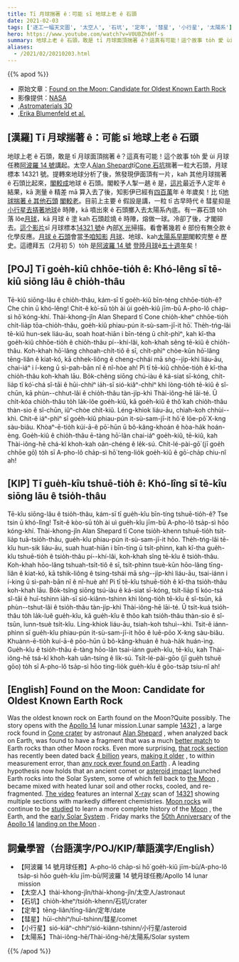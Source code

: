 ```yaml
---
title: Tī 月球揣著 ê：可能 sī 地球上老 ê 石頭
date: 2021-02-03
tags: ['逐工一幅天文圖', '太空人', '石坑', '定年', '彗星', '小行星', '太陽系']
hero: https://www.youtube.com/watch?v=V0UBZh6Hf-s
summary: 地球上老 ê 石頭，敢是 tī 月球面頂揣著 ê？這真有可能！這个故事 to̍h 愛 ùi 月球任務阿波羅 14 號講起。
aliases:
  - /2021/02/20210203.html
---
```


{{% apod %}}

- 原始文章：[Found on the Moon: Candidate for Oldest Known Earth Rock](https://apod.nasa.gov/apod/ap210203.html)
- 影像提供：[NASA](https://www.nasa.gov/)
- ,[Astromaterials 3D](https://ares.jsc.nasa.gov/astromaterials3d/)
- ,[Erika Blumenfeld et al.](https://ares.jsc.nasa.gov/astromaterials3d/project-team.htm)

## [漢羅] Tī 月球揣著 ê：可能 sī 地球上老 ê 石頭

地球上老 ê 石頭，敢是 tī 月球面頂揣著 ê？這真有可能！這个故事 to̍h 愛 ùi 月球任務[阿波羅 14 號](https://www.nasa.gov/mission_pages/apollo/apollo-14)講起。太空人[Alan Shepard](https://www.nasa.gov/sites/default/files/atoms/files/shepard_alan.pdf)tī[Cone 石坑](https://en.wikipedia.org/wiki/Cone_(crater))揣著一粒大石頭，月球標本 14321 號。提轉來地球分析了後，煞發現伊面頂有一片，kah 其他月球揣著 ê 石頭比起來，[閣較成](https://i.pinimg.com/originals/11/12/e1/1112e1c4d14fe99f59c4918658ce91d9.jpg)地球 ê 石頭。閣較予人掣一趒 ê 是，[這片](https://solarsystem.nasa.gov/system/internal_resources/details/original/3348_Lunar_sample.png)最近予人定年 ê 結果，kā 測量 ê 精差 mā 算入去了後，知影伊已經有[四百萬](https://apod.nasa.gov/apod/ap140805.html)年 ê 年歲矣！比 tī[地球揣著 ê 其他石頭](https://en.wikipedia.org/wiki/Oldest_dated_rocks) [閣較老](https://solarsystem.nasa.gov/news/820/earths-oldest-rock-found-on-the-moon/)。目前上主要 ê 假設是講，一粒 tī 古早時代 ê 彗星抑是[小行星去挵著地球](https://youtu.be/bU1QPtOZQZU)ê 時陣，kā 噴出來 ê 石頭擲入去太陽系內底。有一寡石頭 to̍h 落 lŏe[月球](https://apod.nasa.gov/apod/ap160201.html)，kā 月球 ê 塗 kah 石頭趁燒 ê 時陣，熔做一球。冷卻了後，才閣碎去。[這个影片](https://youtu.be/xWwDeut_HBE)sī 月球標本[14321 號](https://en.wikipedia.org/wiki/Big_Bertha_(lunar_sample))ê 內部[X 光](https://science.nasa.gov/ems/11_xrays)掃描。看會著幾若 ê 部份有無仝款 ê 化學反應。[月球 ê 石頭](https://curator.jsc.nasa.gov/lunar/index.cfm)會當[予咱知影](https://www.nasa.gov/image-feature/nasa-lends-moon-rock-for-oval-office-display/) [月球](https://solarsystem.nasa.gov/moons/earths-moon/in-depth/)、地球、kah[太陽系早期](https://solarsystem.nasa.gov/solar-system/our-solar-system/in-depth/#otp_formation)閣較完整 ê 歷史。這禮拜五（2月初 5）to̍h 是[阿波羅 14 號](https://www.nasa.gov/mission_pages/apollo/missions/apollo14.html) [登陸月球](https://youtu.be/oZZe-xXx9_o?t=689)ê[五十週年](https://www.nasa.gov/feature/50-years-ago-two-months-until-apollo-14)矣！

## [POJ] Tī goe̍h-kiû chhōe-tio̍h ê: Khó-lêng sī tē-kiû siōng lāu ê chio̍h-thâu

Tē-kiû siōng-lâu ê chio̍h-thâu, kám-sī tī goe̍h-kiû bīn-téng chhōe-tio̍h-ê? Che chin ū khó-lêng! Chit-ê kò͘-sū to̍h ài ùi goe̍h-kiû jīm-bū A-pho-lô cha̍p-sì hō͘ kóng-khí. Thài-khong-jîn Alan Shepard tī Cone chio̍h-kheⁿ chhōe-tio̍h chi̍t-lia̍p tōa-chio̍h-thâu, goe̍h-kiû phiau-pún it-sù-sam-jī-it hō͘. The̍h-tńg-lâi tē-kiû hun-sek liáu-āu, soah hoat-hiān i bīn-téng ū chi̍t-phìⁿ, kah kî-tha goe̍h-kiû chhōe-tio̍h ê chio̍h-thâu pí--khí-lâi, koh-khah sêng tē-kiû ê chio̍h-thâu. Koh-khah hō͘-lâng chhoah-chi̍t-tiô ê sī, chi̍t-phìⁿ chòe-kūn hō͘-lâng tēng-liân ê kiat-kó, kā chhek-liông ê cheng-chhái mā sǹg--ji̍p-khì liáu-āu, chai-iáⁿ i í-keng ū sì-pah-bān nî ê nî-hòe ah! Pì tī tē-kiû chhōe-tio̍h ê kî-tha chio̍h-thâu koh-khah lāu. Bo̍k-chêng siōng chú-iàu ê ká-siat sī-kóng, chi̍t-lia̍p tī kó͘-chá sî-tāi ê hūi-chhiⁿ ia̍h-sī sió-kiâⁿ-chhiⁿ khì lòng-tio̍h tē-kiû ê sî-chūn, kā phùn--chhut-lâi ê chio̍h-thâu tàn-ji̍p-khì Thài-iông-hē lāi-té. Ū chi̍t-kóa chio̍h-thâu to̍h la̍k-lŏe goe̍h-kiû, kā goe̍h-kiû ê thô͘ kah chio̍h-thâu thàn-sio ê sî-chūn, iûⁿ-chòe chi̍t-kiû. Léng-khiok liáu-āu, chiah-koh chhùi--khì. Chit-ê iáⁿ-phìⁿ sī goe̍h-kiû phiau-pún it-sù-sam-jī-it hō͘ ê lōe-pō͘ X-kng sàu-biâu. Khòaⁿ-ē-tio̍h kúi-ā-ê pō͘-hūn ū bô-kâng-khoán ê hòa-ha̍k hoán-èng. Goe̍h-kiû ê chio̍h-thâu ē-tàng hō͘-lân chai-iáⁿ goe̍h-kiû, tē-kiû, kah Thài-iông-hē chá-kî khoh-kah oân-chéng ê le̍k-sú. Chi̍t-lé-pài-gō͘ (jī goe̍h chhōe gō͘) to̍h sī A-pho-lô cha̍p-sì hō͘ teng-lio̍k goe̍h-kiû ê gō͘-cha̍p chiu-nî ah!

## [KIP] Tī gue̍h-kîu tshuē-tio̍h ê: Khó-lîng sī tē-kîu siōng lāu ê tsio̍h-thâu

Tē-kîu siōng-lâu ê tsio̍h-thâu, kám-sī tī gue̍h-kîu bīn-tíng tshuē-tio̍h-ê? Tse tsin ū khó-lîng! Tsit-ê kòo-sū to̍h ài uì gue̍h-kîu jīm-bū A-pho-lô tsa̍p-sì hōo kóng-khí. Thài-khong-jîn Alan Shepard tī Cone tsio̍h-khenn tshuē-tio̍h tsi̍t-lia̍p tuā-tsio̍h-thâu, gue̍h-kîu phiau-pún it-sù-sam-jī-it hōo. The̍h-tńg-lâi tē-kîu hun-sik liáu-āu, suah huat-hiān i bīn-tíng ū tsi̍t-phìnn, kah kî-tha gue̍h-kîu tshuē-tio̍h ê tsio̍h-thâu pí--khí-lâi, koh-khah sîng tē-kîu ê tsio̍h-thâu. Koh-khah hōo-lâng tshuah-tsi̍t-tiô ê sī, tsi̍t-phìnn tsuè-kūn hōo-lâng tīng-liân ê kiat-kó, kā tshik-liông ê tsing-tshái mā sǹg--ji̍p-khì liáu-āu, tsai-iánn i í-king ū sì-pah-bān nî ê nî-huè ah! Pì tī tē-kîu tshuē-tio̍h ê kî-tha tsio̍h-thâu koh-khah lāu. Bo̍k-tsîng siōng tsú-iàu ê ká-siat sī-kóng, tsi̍t-lia̍p tī kóo-tsá sî-tāi ê huī-tshinn ia̍h-sī sió-kiânn-tshinn khì lòng-tio̍h tē-kîu ê sî-tsūn, kā phùn--tshut-lâi ê tsio̍h-thâu tàn-ji̍p-khì Thài-iông-hē lāi-té. Ū tsi̍t-kuá tsio̍h-thâu to̍h la̍k-luĕ gue̍h-kîu, kā gue̍h-kîu ê thôo kah tsio̍h-thâu thàn-sio ê sî-tsūn, îunn-tsuè tsi̍t-kîu. Líng-khiok liáu-āu, tsiah-koh tshuì--khì. Tsit-ê iánn-phìnn sī gue̍h-kîu phiau-pún it-sù-sam-jī-it hōo ê luē-pōo X-kng sàu-biâu. Khuànn-ē-tio̍h kuí-ā-ê pōo-hūn ū bô-kâng-khuán ê huà-ha̍k huán-ìng. Gue̍h-kîu ê tsio̍h-thâu ē-tàng hōo-lân tsai-iánn gue̍h-kîu, tē-kîu, kah Thài-iông-hē tsá-kî khoh-kah uân-tsíng ê li̍k-sú. Tsi̍t-lé-pài-gōo (jī gue̍h tshuē gōo) to̍h sī A-pho-lô tsa̍p-sì hōo ting-lio̍k gue̍h-kîu ê gōo-tsa̍p tsiu-nî ah!

## [English] Found on the Moon: Candidate for Oldest Known Earth Rock 

Was the oldest known rock on Earth found on the Moon?Quite possibly. The story opens with the [Apollo 14](https://www.nasa.gov/mission_pages/apollo/apollo-14) lunar mission.Lunar sample [14321](https://ares.jsc.nasa.gov/astromaterials3d/sample-details.htm?sample=14321-1404) , a large rock found in [Cone crater](https://en.wikipedia.org/wiki/Cone_(crater)) by astronaut [Alan Shepard](https://www.nasa.gov/sites/default/files/atoms/files/shepard_alan.pdf) , when analyzed back on Earth, was found to have a fragment that was a much [better match](https://i.pinimg.com/originals/11/12/e1/1112e1c4d14fe99f59c4918658ce91d9.jpg) to Earth rocks than other Moon rocks. Even more surprising, [that rock section](https://solarsystem.nasa.gov/system/internal_resources/details/original/3348_Lunar_sample.png) has recently been dated back [4 billion](https://apod.nasa.gov/apod/ap140805.html) years, [making it older](https://solarsystem.nasa.gov/news/820/earths-oldest-rock-found-on-the-moon/) , to within measurement error, than [any rock ever found on Earth](https://en.wikipedia.org/wiki/Oldest_dated_rocks) . A leading hypothesis now holds that an ancient comet or [asteroid impact](https://youtu.be/bU1QPtOZQZU) launched Earth rocks into the Solar System, some of which fell back to [the Moon](https://apod.nasa.gov/apod/ap160201.html) , became mixed with heated lunar soil and other rocks, cooled, and re-fragmented. [The video](https://youtu.be/xWwDeut_HBE) features an internal [X-ray](https://science.nasa.gov/ems/11_xrays) scan of [14321](https://en.wikipedia.org/wiki/Big_Bertha_(lunar_sample)) showing multiple sections with markedly different chemistries. [Moon rocks](https://curator.jsc.nasa.gov/lunar/index.cfm) will continue to be [studied](https://www.nasa.gov/image-feature/nasa-lends-moon-rock-for-oval-office-display/) to learn a more complete history of the [Moon](https://solarsystem.nasa.gov/moons/earths-moon/in-depth/) , the Earth, and the [early Solar System](https://solarsystem.nasa.gov/solar-system/our-solar-system/in-depth/#otp_formation) . Friday marks the [50th Anniversary](https://www.nasa.gov/feature/50-years-ago-two-months-until-apollo-14) of the [Apollo 14](https://www.nasa.gov/mission_pages/apollo/missions/apollo14.html) [landing on the Moon](https://youtu.be/oZZe-xXx9_o?t=689) .

## 詞彙學習（台語漢字/POJ/KIP/華語漢字/English）

- 【阿波羅 14 號月球任務】A-pho-lô cha̍p-sì hō͘ goe̍h-kiû jīm-bū/A-pho-lô tsa̍p-sì hōo gue̍h-kîu jīm-bū/阿波羅 14 號月球任務/Apollo 14 lunar mission
- 【太空人】thài-khong-jîn/thài-khong-jîn/太空人/astronaut
- 【石坑】chio̍h-kheⁿ/tsio̍h-khenn/石坑/crater
- 【定年】tēng-liân/tīng-liân/定年/date
- 【彗星】hūi-chhiⁿ/huī-tshinn/彗星/comet
- 【小行星】sió-kiâⁿ-chhiⁿ/sió-kiânn-tshinn/小行星/asteroid
- 【太陽系】Thài-iông-hē/Thài-iông-hē/太陽系/Solar system

{{% /apod %}}
